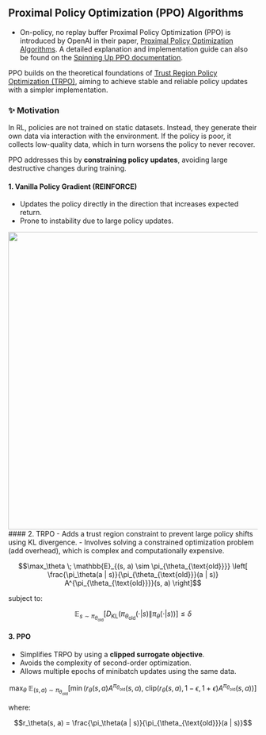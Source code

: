 ## Proximal Policy Optimization (PPO) Algorithms
- On-policy, no replay buffer
Proximal Policy Optimization (PPO) is introduced by OpenAI in their paper, [Proximal Policy Optimization Algorithms](https://arxiv.org/abs/1707.06347). A detailed explanation and implementation guide can also be found on the [Spinning Up PPO documentation](https://spinningup.openai.com/en/latest/algorithms/ppo.html).

PPO builds on the theoretical foundations of [Trust Region Policy Optimization (TRPO)](https://spinningup.openai.com/en/latest/algorithms/trpo.html#background), aiming to achieve stable and reliable policy updates with a simpler implementation.


### :sparkles: Motivation
In RL, policies are not trained on static datasets. Instead, they generate their own data via interaction with the environment. If the policy is poor, it collects low-quality data, which in turn worsens the policy to never recover.

PPO addresses this by **constraining policy updates**, avoiding large destructive changes during training.

#### 1. Vanilla Policy Gradient (REINFORCE)
- Updates the policy directly in the direction that increases expected return.
- Prone to instability due to large policy updates.
<img src="reinforce.jpg" width="600" />  
#### 2. TRPO
- Adds a trust region constraint to prevent large policy shifts using KL divergence.
- Involves solving a constrained optimization problem (add overhead), which is complex and computationally expensive.

```math
\max_\theta \; \mathbb{E}_{(s, a) \sim \pi_{\theta_{\text{old}}}} \left[ \frac{\pi_\theta(a | s)}{\pi_{\theta_{\text{old}}}(a | s)} A^{\pi_{\theta_{\text{old}}}}(s, a) \right]
```

subject to:

```math
\mathbb{E}_{s \sim \pi_{\theta_{\text{old}}}} \left[ D_{\mathrm{KL}}\left( \pi_{\theta_{\text{old}}}(\cdot|s) \| \pi_\theta(\cdot|s) \right) \right] \leq \delta
```
#### 3. PPO
- Simplifies TRPO by using a **clipped surrogate objective**.
- Avoids the complexity of second-order optimization.
- Allows multiple epochs of minibatch updates using the same data.

```math
\max_\theta \; \mathbb{E}_{(s, a) \sim \pi_{\theta_{\text{old}}}} \left[
\min \left( r_\theta(s, a) A^{\pi_{\theta_{\text{old}}}}(s, a),
\; \text{clip}\left(r_\theta(s, a), 1 - \epsilon, 1 + \epsilon\right) A^{\pi_{\theta_{\text{old}}}}(s, a)
\right)
\right]
```

where:

```math
r_\theta(s, a) = \frac{\pi_\theta(a | s)}{\pi_{\theta_{\text{old}}}(a | s)}
```